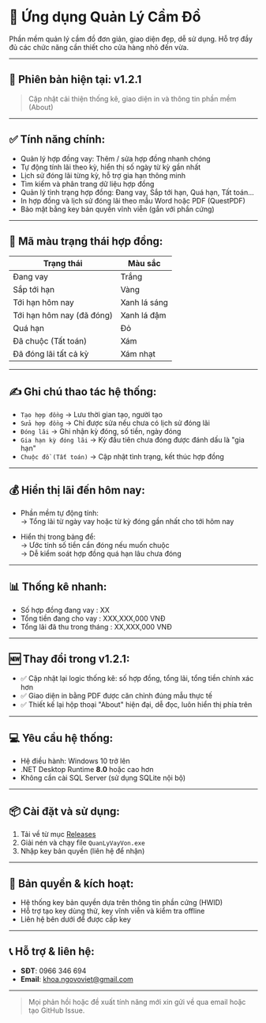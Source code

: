 # 📘 Ứng dụng Quản Lý Cầm Đồ

Phần mềm quản lý cầm đồ đơn giản, giao diện đẹp, dễ sử dụng. Hỗ trợ đầy đủ các chức năng cần thiết cho cửa hàng nhỏ đến vừa.

---

## 🚀 Phiên bản hiện tại: **v1.2.1**

> Cập nhật cải thiện thống kê, giao diện in và thông tin phần mềm (About)

---

## ✅ Tính năng chính:
- Quản lý hợp đồng vay: Thêm / sửa hợp đồng nhanh chóng
- Tự động tính lãi theo kỳ, hiển thị số ngày từ kỳ gần nhất
- Lịch sử đóng lãi từng kỳ, hỗ trợ gia hạn thông minh
- Tìm kiếm và phân trang dữ liệu hợp đồng
- Quản lý tình trạng hợp đồng: Đang vay, Sắp tới hạn, Quá hạn, Tất toán...
- In hợp đồng và lịch sử đóng lãi theo mẫu Word hoặc PDF (QuestPDF)
- Bảo mật bằng key bản quyền vĩnh viễn (gắn với phần cứng)

---

## 🎨 Mã màu trạng thái hợp đồng:

| Trạng thái                     | Màu sắc      |
|-------------------------------|--------------|
| Đang vay                      | Trắng        |
| Sắp tới hạn                   | Vàng         |
| Tới hạn hôm nay               | Xanh lá sáng |
| Tới hạn hôm nay (đã đóng)     | Xanh lá đậm  |
| Quá hạn                       | Đỏ           |
| Đã chuộc (Tất toán)           | Xám          |
| Đã đóng lãi tất cả kỳ         | Xám nhạt     |

---

## ✍️ Ghi chú thao tác hệ thống:

- `Tạo hợp đồng`         → Lưu thời gian tạo, người tạo  
- `Sửa hợp đồng`         → Chỉ được sửa nếu chưa có lịch sử đóng lãi  
- `Đóng lãi`             → Ghi nhận kỳ đóng, số tiền, ngày đóng  
- `Gia hạn kỳ đóng lãi` → Kỳ đầu tiên chưa đóng được đánh dấu là "gia hạn"  
- `Chuộc đồ (Tất toán)` → Cập nhật tình trạng, kết thúc hợp đồng  

---

## 💰 Hiển thị lãi đến hôm nay:

- Phần mềm tự động tính:  
  → Tổng lãi từ ngày vay hoặc từ kỳ đóng gần nhất cho tới hôm nay

- Hiển thị trong bảng để:  
  → Ước tính số tiền cần đóng nếu muốn chuộc  
  → Dễ kiểm soát hợp đồng quá hạn lâu chưa đóng  

---

## 📊 Thống kê nhanh:

- Số hợp đồng đang vay        : XX  
- Tổng tiền đang cho vay      : XXX,XXX,000 VNĐ  
- Tổng lãi đã thu trong tháng : XX,XXX,000 VNĐ  

---

## 🆕 Thay đổi trong v1.2.1:

- ✅ Cập nhật lại logic thống kê: số hợp đồng, tổng lãi, tổng tiền chính xác hơn
- ✅ Giao diện in bằng PDF được căn chỉnh đúng mẫu thực tế
- ✅ Thiết kế lại hộp thoại "About" hiện đại, dễ đọc, luôn hiển thị phía trên

---

## 💻 Yêu cầu hệ thống:

- Hệ điều hành: Windows 10 trở lên
- .NET Desktop Runtime **8.0** hoặc cao hơn
- Không cần cài SQL Server (sử dụng SQLite nội bộ)

---

## 📦 Cài đặt và sử dụng:

1. Tải về từ mục [Releases](https://github.com/whoamilittl3fish/QuanLyHopDong/releases)
2. Giải nén và chạy file `QuanLyVayVon.exe`
3. Nhập key bản quyền (liên hệ để nhận)

---

## 🔐 Bản quyền & kích hoạt:

- Hệ thống key bản quyền dựa trên thông tin phần cứng (HWID)
- Hỗ trợ tạo key dùng thử, key vĩnh viễn và kiểm tra offline
- Liên hệ bên dưới để được cấp key

---

## 📞 Hỗ trợ & liên hệ:

- **SĐT**: 0966 346 694  
- **Email**: khoa.ngovoviet@gmail.com

---

> Mọi phản hồi hoặc đề xuất tính năng mới xin gửi về qua email hoặc tạo GitHub Issue.
